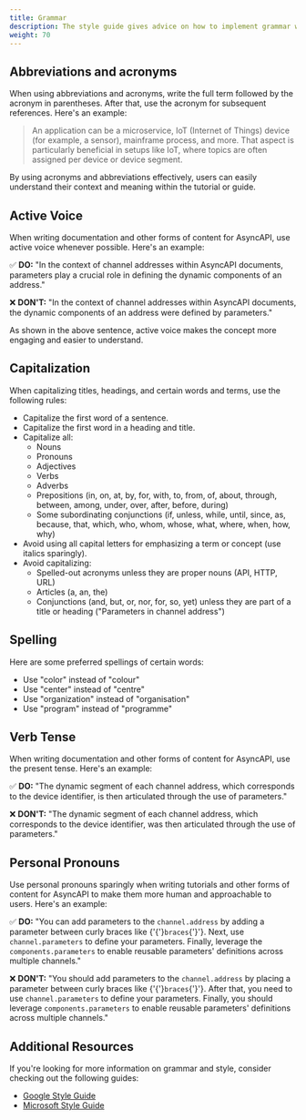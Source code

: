 ```yaml
---
title: Grammar
description: The style guide gives advice on how to implement grammar when creating tutorials and other forms of content for AsyncAPI.
weight: 70
---
```


## Abbreviations and acronyms

When using abbreviations and acronyms, write the full term followed by the acronym in parentheses. After that, use the acronym for subsequent references. Here's an example:

> An application can be a microservice, IoT (Internet of Things) device (for example, a sensor), mainframe process, and more.
> That aspect is particularly beneficial in setups like IoT, where topics are often assigned per device or device segment.

 By using acronyms and abbreviations effectively, users can easily understand their context and meaning within the tutorial or guide.

## Active Voice

 When writing documentation and other forms of content for AsyncAPI, use active voice whenever possible. Here's an example:

✅ **DO:** "In the context of channel addresses within AsyncAPI documents, parameters play a crucial role in defining the dynamic components of an address."  

❌ **DON'T:** "In the context of channel addresses within AsyncAPI documents, the dynamic components of an address were defined by parameters."

As shown in the above sentence, active voice makes the concept more engaging and easier to understand.

## Capitalization

When capitalizing titles, headings, and certain words and terms, use the following rules:

- Capitalize the first word of a sentence.
- Capitalize the first word in a heading and title.
- Capitalize all:
  - Nouns
  - Pronouns
  - Adjectives
  - Verbs
  - Adverbs
  - Prepositions (in, on, at, by, for, with, to, from, of, about, through, between, among, under, over, after, before, during)
  - Some subordinating conjunctions (if, unless, while, until, since, as, because, that, which, who, whom, whose, what, where, when, how, why)
- Avoid using all capital letters for emphasizing a term or concept (use italics sparingly).
- Avoid capitalizing:
  - Spelled-out acronyms unless they are proper nouns (API, HTTP, URL)
  - Articles (a, an, the)
  - Conjunctions (and, but, or, nor, for, so, yet) unless they are part of a title or heading ("Parameters in channel address")
  
## Spelling

Here are some preferred spellings of certain words:

- Use "color" instead of "colour"
- Use "center" instead of "centre"
- Use "organization" instead of "organisation"
- Use "program" instead of "programme"

## Verb Tense

When writing documentation and other forms of content for AsyncAPI, use the present tense. Here's an example:

✅ **DO:** "The dynamic segment of each channel address, which corresponds to the device identifier, is then articulated through the use of parameters."

❌ **DON'T:** "The dynamic segment of each channel address, which corresponds to the device identifier, was then articulated through the use of parameters."

## Personal Pronouns

 Use personal pronouns sparingly when writing tutorials and other forms of content for AsyncAPI to make them more human and approachable to users. Here's an example:

✅ **DO:** "You can add parameters to the `channel.address` by adding a parameter between curly braces like {'{'}`braces`{'}'}. Next, use `channel.parameters` to define your parameters. Finally, leverage the `components.parameters` to enable reusable parameters' definitions across multiple channels."

❌ **DON'T:** "You should add parameters to the `channel.address` by placing a parameter between curly braces like {'{'}`braces`{'}'}. After that, you need to use `channel.parameters` to define your parameters. Finally, you should leverage `components.parameters` to enable reusable parameters' definitions across multiple channels."

## Additional Resources

  If you're looking for more information on grammar and style, consider checking out the following guides:

- [Google Style Guide](https://developers.google.com/style)
- [Microsoft Style Guide](https://learn.microsoft.com/en-us/style-guide/welcome/)